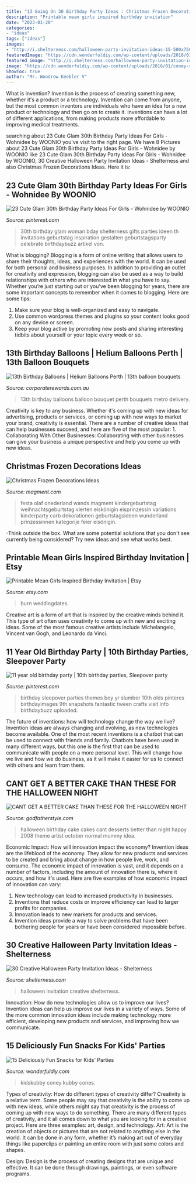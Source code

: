 ```yaml
---
title: "13 Going On 30 Birthday Party Ideas : Christmas Frozen Decorations Ideas"
description: "Printable mean girls inspired birthday invitation"
date: "2023-01-20"
categories:
- "ideas"
tags: ["ideas"]
images:
- "http://i.shelterness.com/halloween-party-invitation-ideas-15-500x750.jpg"
featuredImage: "https://cdn.wonderfuldiy.com/wp-content/uploads/2016/01/coney-snack-mix.jpg"
featured_image: "http://i.shelterness.com/halloween-party-invitation-ideas-15-500x750.jpg"
image: "https://cdn.wonderfuldiy.com/wp-content/uploads/2016/01/coney-snack-mix.jpg"
ShowToc: true
author: "Mr. Woodrow Keebler V"
---
```



What is invention?
Invention is the process of creating something new, whether it's a product or a technology. Invention can come from anyone, but the most common inventors are individuals who have an idea for a new product or technology and then go on to create it. Inventions can have a lot of different applications, from making products more affordable to improving medical treatments.

	

		
searching about 23 Cute Glam 30th Birthday Party Ideas For Girls - Wohnidee by WOONIO you've visit to the right page. We have 8 Pictures about 23 Cute Glam 30th Birthday Party Ideas For Girls - Wohnidee by WOONIO like 23 Cute Glam 30th Birthday Party Ideas For Girls - Wohnidee by WOONIO, 30 Creative Halloween Party Invitation Ideas - Shelterness and also Christmas Frozen Decorations Ideas. Here it is:
		
    
## 23 Cute Glam 30th Birthday Party Ideas For Girls - Wohnidee By WOONIO

<img loading=lazy src="https://i.pinimg.com/736x/23/0c/42/230c4289945bbf17655fbf50c04efc0a--th-birthday-parties-birthday-party-ideas.jpg" onerror="this.onerror=null;this.src='https://tse2.mm.bing.net/th?id=OIP.Wh6sKFwdlb6G9fL7m2t4RQHaLG&amp;pid=15.1';" alt="23 Cute Glam 30th Birthday Party Ideas For Girls - Wohnidee by WOONIO">

_Source: pinterest.com_

>30th birthday glam woman bday shelterness gifts parties ideen th invitations geburtstag inspiration gestalten geburtstagsparty celebrate birthdaybuzz artikel von. 

	

What is blogging?
Blogging is a form of online writing that allows users to share their thoughts, ideas, and experiences with the world. It can be used for both personal and business purposes. In addition to providing an outlet for creativity and expression, blogging can also be used as a way to build relationships with others who are interested in what you have to say.
Whether you’re just starting out or you’ve been blogging for years, there are some important concepts to remember when it comes to blogging. Here are some tips:

1. Make sure your blog is well-organized and easy to navigate.
2. Use common wordpress themes and plugins so your content looks good on any device or screen.
3. Keep your blog active by promoting new posts and sharing interesting tidbits about yourself or your topic every week or so.

    
## 13th Birthday Balloons | Helium Balloons Perth | 13th Balloon Bouquets

<img loading=lazy src="http://www.corporaterewards.com.au/persistent/catalogue_images/products/13th-bouquet75500.jpg" onerror="this.onerror=null;this.src='https://tse3.mm.bing.net/th?id=OIP.c6IWknlFZi97awER1WBobAHaOT&amp;pid=15.1';" alt="13th Birthday Balloons | Helium Balloons Perth | 13th balloon bouquets">

_Source: corporaterewards.com.au_

>13th birthday balloons balloon bouquet perth bouquets metro delivery. 

	

Creativity is key to any business. Whether it's coming up with new ideas for advertising, products or services, or coming up with new ways to market your brand, creativity is essential. There are a number of creative ideas that can help businesses succeed, and here are five of the most popular: 1. Collaborating With Other Businesses: Collaborating with other businesses can give your business a unique perspective and help you come up with new ideas.

    
## Christmas Frozen Decorations Ideas

<img loading=lazy src="http://magment.com/wp-content/uploads/2015/11/Christmas-Frozen-Decoration-13.jpg" onerror="this.onerror=null;this.src='https://tse4.mm.bing.net/th?id=OIP.oy_Rys-APi5hGjB5p6y3AQHaKt&amp;pid=15.1';" alt="Christmas Frozen Decorations Ideas">

_Source: magment.com_

>festa olaf onederland wands magment kindergeburtstag weihnachtsgeburtstag vierten eiskönigin eisprinzessin variations kinderparty carb dekorationen geburtstagsideen wunderland prinzessinnen kategorije feier eisönigin. 

	

-Think outside the box. What are some potential solutions that you don't see currently being considered? Try new ideas and see what works best. 

    
## Printable Mean Girls Inspired Birthday Invitation | Etsy

<img loading=lazy src="https://i.etsystatic.com/11005887/r/il/13d8f6/1446307250/il_794xN.1446307250_mcoz.jpg" onerror="this.onerror=null;this.src='https://tse1.mm.bing.net/th?id=OIP.xVP7qUnEfSx_iJO0y4nfvgHaKT&amp;pid=15.1';" alt="Printable Mean Girls Inspired Birthday Invitation | Etsy">

_Source: etsy.com_

>burn weddingdates. 

	

Creative art is a form of art that is inspired by the creative minds behind it. This type of art often uses creativity to come up with new and exciting ideas. Some of the most famous creative artists include Michelangelo, Vincent van Gogh, and Leonardo da Vinci.

    
## 11 Year Old Birthday Party | 10th Birthday Parties, Sleepover Party

<img loading=lazy src="https://i.pinimg.com/736x/e8/1b/0d/e81b0d623849e824c082802df5154fd4---year-old-girl-sleepover-party--year-old-girls-birthday-party-ideas.jpg" onerror="this.onerror=null;this.src='https://tse4.mm.bing.net/th?id=OIP.9f6jYLzjmVw9oSsreKbNngHaNI&amp;pid=15.1';" alt="11 year old birthday party | 10th birthday parties, Sleepover party">

_Source: pinterest.com_

>birthday sleepover parties themes boy yr slumber 10th olds pinteres birthdayimages 9th snapshots fantastic tween crafts visit info birthdaybuzz uploaded. 

	

The future of inventions: how will technology change the way we live?
Invention ideas are always changing and evolving, as new technologies become available. One of the most recent inventions is a chatbot that can be used to connect with friends and family. Chatbots have been used in many different ways, but this one is the first that can be used to communicate with people on a more personal level. This will change how we live and how we do business, as it will make it easier for us to connect with others and learn from them.

    
## CANT GET A BETTER CAKE THAN THESE FOR THE HALLOWEEN NIGHT

<img loading=lazy src="http://godfatherstyle.com/wp-content/uploads/2015/10/Halloween-Birthday-Cake-.jpg" onerror="this.onerror=null;this.src='https://tse3.mm.bing.net/th?id=OIP.0vwWrabc9as9FwfkOW23iwHaLH&amp;pid=15.1';" alt="CANT GET A BETTER CAKE THAN THESE FOR THE HALLOWEEN NIGHT">

_Source: godfatherstyle.com_

>halloween birthday cake cakes cant desserts better than night happy 2008 theme artist october normal mummy idea. 

	

Economic Impact: How will innovation impact the economy?
Invention ideas are the lifeblood of the economy. They allow for new products and services to be created and bring about change in how people live, work, and consume. The economic impact of innovation is vast, and it depends on a number of factors, including the amount of innovation there is, where it occurs, and how it's used. Here are five examples of how economic impact of innovation can vary: 
1. New technology can lead to increased productivity in businesses. 
2. Inventions that reduce costs or improve efficiency can lead to larger profits for companies. 
3. Innovation leads to new markets for products and services. 
4. Invention ideas provide a way to solve problems that have been bothering people for years or have been considered impossible before. 

    
## 30 Creative Halloween Party Invitation Ideas - Shelterness

<img loading=lazy src="http://i.shelterness.com/halloween-party-invitation-ideas-15-500x750.jpg" onerror="this.onerror=null;this.src='https://tse3.mm.bing.net/th?id=OIP.PSdD6w8svEz4CF7Ejgqj_wHaLH&amp;pid=15.1';" alt="30 Creative Halloween Party Invitation Ideas - Shelterness">

_Source: shelterness.com_

>halloween invitation creative shelterness. 

	

Innovation: How do new technologies allow us to improve our lives?
Invention ideas can help us improve our lives in a variety of ways. Some of the more common innovation ideas include making technology more efficient, developing new products and services, and improving how we communicate.

    
## 15 Deliciously Fun Snacks For Kids&#039; Parties

<img loading=lazy src="https://cdn.wonderfuldiy.com/wp-content/uploads/2016/01/coney-snack-mix.jpg" onerror="this.onerror=null;this.src='https://tse4.mm.bing.net/th?id=OIP.Yb2Mk2C0SWNy8mozT6krGgHaFY&amp;pid=15.1';" alt="15 Deliciously Fun Snacks for Kids&#039; Parties">

_Source: wonderfuldiy.com_

>kidskubby coney kubby cones. 

	

Types of creativity: How do different types of creativity differ?
Creativity is a relative term. Some people may say that creativity is the ability to come up with new ideas, while others might say that creativity is the process of coming up with new ways to do something. There are many different types of creativity, and it all comes down to what you are looking for in a creative project. Here are three examples: art, design, and technology.
Art: Art is the creation of objects or pictures that are not related to anything else in the world. It can be done in any form, whether it’s making art out of everyday things like paperclips or painting an entire room with just some colors and shapes.

Design: Design is the process of creating designs that are unique and effective. It can be done through drawings, paintings, or even software programs.

